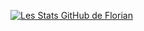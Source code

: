 [![Les Stats GitHub de Florian](https://github-readme-stats.vercel.app/api?username=Bruxellesflorian&show_icons=true&theme=radical)](https://github.com/Bruxellesflorian/github-readme-stats) 
